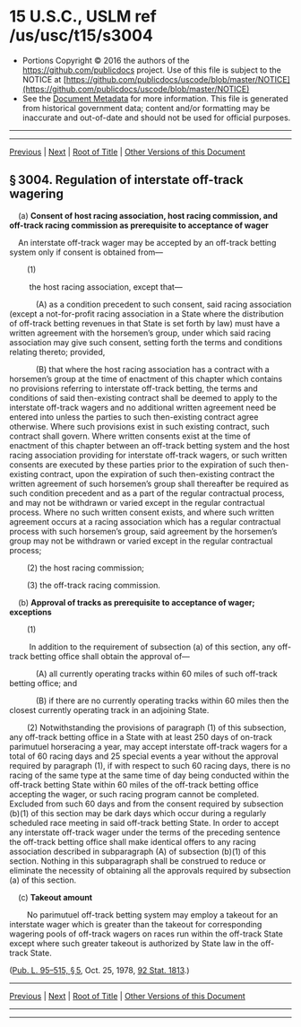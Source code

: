 ---
---

# 15 U.S.C., USLM ref /us/usc/t15/s3004

* Portions Copyright © 2016 the authors of the https://github.com/publicdocs project.
  Use of this file is subject to the NOTICE at [https://github.com/publicdocs/uscode/blob/master/NOTICE](https://github.com/publicdocs/uscode/blob/master/NOTICE)
* See the [Document Metadata](././../../../..//README.md) for more information.
  This file is generated from historical government data; content and/or formatting may be inaccurate and out-of-date and should not be used for official purposes.

----------
----------

[Previous](./../../../..//us/usc/t15/ch57/m__us_usc_t15_s3003.md) | [Next](./../../../..//us/usc/t15/ch57/m__us_usc_t15_s3005.md) | [Root of Title](./../../../../) | [Other Versions of this Document](https://publicdocs.github.io/go/links?ns=uslm&ref=%2Fus%2Fusc%2Ft15%2Fs3004)

## § 3004. Regulation of interstate off-track wagering

    (a) __Consent of host racing association, host racing commission, and off-track racing commission as prerequisite to acceptance of wager__ 

    An interstate off-track wager may be accepted by an off-track betting system only if consent is obtained from—

        (1)

         the host racing association, except that—

            (A) as a condition precedent to such consent, said racing association (except a not-for-profit racing association in a State where the distribution of off-track betting revenues in that State is set forth by law) must have a written agreement with the horsemen’s group, under which said racing association may give such consent, setting forth the terms and conditions relating thereto; provided,

            (B) that where the host racing association has a contract with a horsemen’s group at the time of enactment of this chapter which contains no provisions referring to interstate off-track betting, the terms and conditions of said then-existing contract shall be deemed to apply to the interstate off-track wagers and no additional written agreement need be entered into unless the parties to such then-existing contract agree otherwise. Where such provisions exist in such existing contract, such contract shall govern. Where written consents exist at the time of enactment of this chapter between an off-track betting system and the host racing association providing for interstate off-track wagers, or such written consents are executed by these parties prior to the expiration of such then-existing contract, upon the expiration of such then-existing contract the written agreement of such horsemen’s group shall thereafter be required as such condition precedent and as a part of the regular contractual process, and may not be withdrawn or varied except in the regular contractual process. Where no such written consent exists, and where such written agreement occurs at a racing association which has a regular contractual process with such horsemen’s group, said agreement by the horsemen’s group may not be withdrawn or varied except in the regular contractual process;

        (2) the host racing commission;

        (3) the off-track racing commission.

    (b) __Approval of tracks as prerequisite to acceptance of wager; exceptions__ 

        (1)

         In addition to the requirement of subsection (a) of this section, any off-track betting office shall obtain the approval of—

            (A) all currently operating tracks within 60 miles of such off-track betting office; and

            (B) if there are no currently operating tracks within 60 miles then the closest currently operating track in an adjoining State.

        (2) Notwithstanding the provisions of paragraph (1) of this subsection, any off-track betting office in a State with at least 250 days of on-track parimutuel horseracing a year, may accept interstate off-track wagers for a total of 60 racing days and 25 special events a year without the approval required by paragraph (1), if with respect to such 60 racing days, there is no racing of the same type at the same time of day being conducted within the off-track betting State within 60 miles of the off-track betting office accepting the wager, or such racing program cannot be completed. Excluded from such 60 days and from the consent required by subsection (b)(1) of this section may be dark days which occur during a regularly scheduled race meeting in said off-track betting State. In order to accept any interstate off-track wager under the terms of the preceding sentence the off-track betting office shall make identical offers to any racing association described in subparagraph (A) of subsection (b)(1) of this section. Nothing in this subparagraph shall be construed to reduce or eliminate the necessity of obtaining all the approvals required by subsection (a) of this section.

    (c) __Takeout amount__ 

        No parimutuel off-track betting system may employ a takeout for an interstate wager which is greater than the takeout for corresponding wagering pools of off-track wagers on races run within the off-track State except where such greater takeout is authorized by State law in the off-track State.

([Pub. L. 95–515, § 5][/us/pl/95/515/s5], Oct. 25, 1978, [92 Stat. 1813][/us/stat/92/1813].)

----------

[Previous](./../../../..//us/usc/t15/ch57/m__us_usc_t15_s3003.md) | [Next](./../../../..//us/usc/t15/ch57/m__us_usc_t15_s3005.md) | [Root of Title](./../../../../) | [Other Versions of this Document](https://publicdocs.github.io/go/links?ns=uslm&ref=%2Fus%2Fusc%2Ft15%2Fs3004)

----------
----------

[/us/pl/95/515/s5]: https://publicdocs.github.io/go/links?ns=uslm&ref=%2Fus%2Fpl%2F95%2F515%2Fs5
[/us/stat/92/1813]: https://publicdocs.github.io/go/links?ns=uslm&ref=%2Fus%2Fstat%2F92%2F1813


